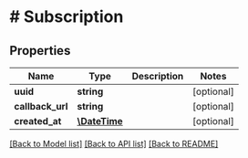 # # Subscription

## Properties

Name | Type | Description | Notes
------------ | ------------- | ------------- | -------------
**uuid** | **string** |  | [optional] 
**callback_url** | **string** |  | [optional] 
**created_at** | [**\DateTime**](\DateTime.md) |  | [optional] 

[[Back to Model list]](../../README.md#documentation-for-models) [[Back to API list]](../../README.md#documentation-for-api-endpoints) [[Back to README]](../../README.md)


